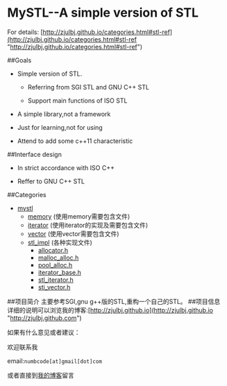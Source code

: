 MySTL--A simple version of STL
=====

For details: [http://zjulbj.github.io/categories.html#stl-ref](http://zjulbj.github.io/categories.html#stl-ref "http://zjulbj.github.io/categories.html#stl-ref")

##Goals

- Simple version of STL.
    
	- Referring from SGI STL and GNU C++ STL
	
	- Support main functions of ISO STL

- A simple library,not a framework

- Just for learning,not for using

- Attend to add some c++11 characteristic

##Interface design

- In strict accordance with ISO C++

- Reffer to GNU C++ STL

##Categories

- [mystl](../tree/master/mystl "../tree/master/mystl")
	- [memory](mystl/memory "mystl/memory")		(使用memory需要包含文件)
	- [iterator](mystl/iterator "mystl/iterator")	(使用iterator的实现及需要包含文件)
	- [vector](mystl/vector "mystl/vector")		(使用vector需要包含文件)
	- [stl_impl](../tree/master/mystl/stl_impl "../tree/master/mystl/stl_impl")	(各种实现文件)
		- [allocator.h](mystl/stl_impl/allocator.h "mystl/stl_impl/allocator.h")
		- [malloc_alloc.h](mystl/stl_impl/malloc_alloc.h "/mystl/stl_impl/malloc_alloc.h")
		- [pool_alloc.h]( /mystl/stl_impl/pool_alloc.h "/mystl/stl_impl/pool_alloc.h")
		- [iterator_base.h](mystl/stl_impl/iterator_base.h "mystl/stl_impl/iterator_base.h")
		- [stl_iterator.h](mystl/stl_impl/stl_iterator.h "mystl/stl_impl/stl_iterator.h")
		- [sti_vector.h](/mystl/stl_impl/sti_vector.h "mystl/stl_impl/sti_vector.h")
	

##项目简介
主要参考SGI,gnu g++版的STL,重构一个自己的STL。
##项目信息
详细的说明可以浏览我的博客:[http://zjulbj.github.io](http://zjulbj.github.io "http://zjulbj.github.com")

如果有什么意见或者建议：

欢迎联系我

email:`numbcode[at]gmail[dot]com`

或者直接到[我的博客](http://zjulbj.github.io "http://zjulbj.github.io")留言
